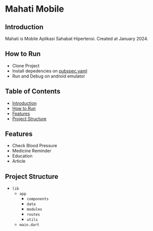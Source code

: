 # Mahati Mobile

## Introduction

Mahati is Mobile Aplikasi Sahabat Hipertensi. Created at January 2024.

## How to Run

- Clone Project
- Install depedencies on [pubspec.yaml](./pubspec.yaml)
- Run and Debug on android emulator

## Table of Contents

- [Introduction](#introduction)
- [How to Run](#how-to-run)
- [Features](#features)
- [Project Structure](#project-structure)

## Features

- Check Blood Pressure
- Medicine Reminder
- Education
- Article

## Project Structure

- `lib`
  - `app`
    - `components`
    - `data`
    - `modules`
    - `routes`
    - `utils`
  - `main.dart`
